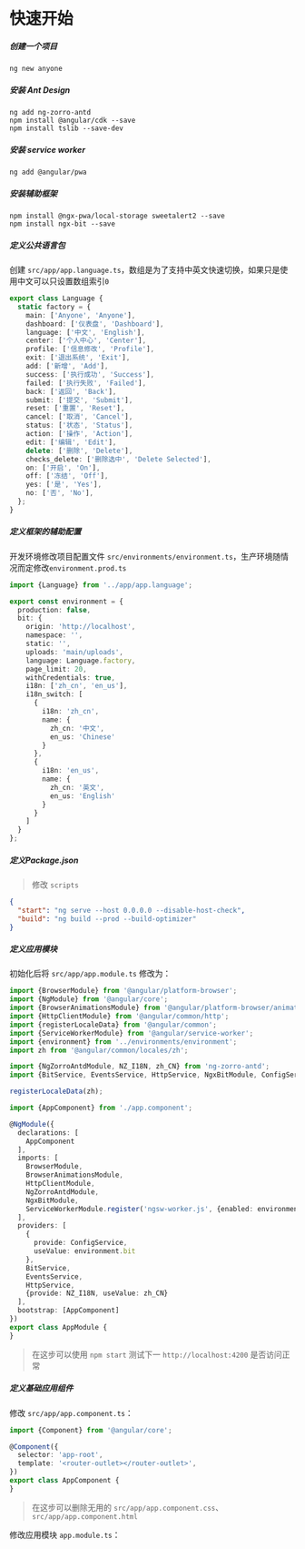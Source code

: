# 快速开始

##### 创建一个项目

``` shell
ng new anyone
```

##### 安装 Ant Design

```shell
ng add ng-zorro-antd
npm install @angular/cdk --save
npm install tslib --save-dev
```

##### 安装 service worker

```shell
ng add @angular/pwa
```

##### 安装辅助框架

``` shell
npm install @ngx-pwa/local-storage sweetalert2 --save
npm install ngx-bit --save
```

##### 定义公共语言包

创建 `src/app/app.language.ts`，数组是为了支持中英文快速切换，如果只是使用中文可以只设置数组索引`0`

``` typescript
export class Language {
  static factory = {
    main: ['Anyone', 'Anyone'],
    dashboard: ['仪表盘', 'Dashboard'],
    language: ['中文', 'English'],
    center: ['个人中心', 'Center'],
    profile: ['信息修改', 'Profile'],
    exit: ['退出系统', 'Exit'],
    add: ['新增', 'Add'],
    success: ['执行成功', 'Success'],
    failed: ['执行失败', 'Failed'],
    back: ['返回', 'Back'],
    submit: ['提交', 'Submit'],
    reset: ['重置', 'Reset'],
    cancel: ['取消', 'Cancel'],
    status: ['状态', 'Status'],
    action: ['操作', 'Action'],
    edit: ['编辑', 'Edit'],
    delete: ['删除', 'Delete'],
    checks_delete: ['删除选中', 'Delete Selected'],
    on: ['开启', 'On'],
    off: ['冻结', 'Off'],
    yes: ['是', 'Yes'],
    no: ['否', 'No'],
  };
}
```

##### 定义框架的辅助配置

开发环境修改项目配置文件 `src/environments/environment.ts`，生产环境随情况而定修改`environment.prod.ts`

``` typescript
import {Language} from '../app/app.language';

export const environment = {
  production: false,
  bit: {
    origin: 'http://localhost',
    namespace: '',
    static: '',
    uploads: 'main/uploads',
    language: Language.factory,
    page_limit: 20,
    withCredentials: true,
    i18n: ['zh_cn', 'en_us'],
    i18n_switch: [
      {
        i18n: 'zh_cn',
        name: {
          zh_cn: '中文',
          en_us: 'Chinese'
        }
      },
      {
        i18n: 'en_us',
        name: {
          zh_cn: '英文',
          en_us: 'English'
        }
      }
    ]
  }
};
```

##### 定义Package.json

> 修改 `scripts`

```json
{
  "start": "ng serve --host 0.0.0.0 --disable-host-check",
  "build": "ng build --prod --build-optimizer"
}
```

##### 定义应用模块

初始化后将 `src/app/app.module.ts` 修改为：

```typescript
import {BrowserModule} from '@angular/platform-browser';
import {NgModule} from '@angular/core';
import {BrowserAnimationsModule} from '@angular/platform-browser/animations';
import {HttpClientModule} from '@angular/common/http';
import {registerLocaleData} from '@angular/common';
import {ServiceWorkerModule} from '@angular/service-worker';
import {environment} from '../environments/environment';
import zh from '@angular/common/locales/zh';

import {NgZorroAntdModule, NZ_I18N, zh_CN} from 'ng-zorro-antd';
import {BitService, EventsService, HttpService, NgxBitModule, ConfigService} from 'ngx-bit';

registerLocaleData(zh);

import {AppComponent} from './app.component';

@NgModule({
  declarations: [
    AppComponent
  ],
  imports: [
    BrowserModule,
    BrowserAnimationsModule,
    HttpClientModule,
    NgZorroAntdModule,
    NgxBitModule,
    ServiceWorkerModule.register('ngsw-worker.js', {enabled: environment.production})
  ],
  providers: [
    {
      provide: ConfigService,
      useValue: environment.bit
    },
    BitService,
    EventsService,
    HttpService,
    {provide: NZ_I18N, useValue: zh_CN}
  ],
  bootstrap: [AppComponent]
})
export class AppModule {
}
```

> 在这步可以使用 `npm start` 测试下一 `http://localhost:4200` 是否访问正常

##### 定义基础应用组件

修改 `src/app/app.component.ts`：

```typescript
import {Component} from '@angular/core';

@Component({
  selector: 'app-root',
  template: '<router-outlet></router-outlet>',
})
export class AppComponent {
}

```

> 在这步可以删除无用的 `src/app/app.component.css`、`src/app/app.component.html`

修改应用模块 `app.module.ts`：

```typescript

```